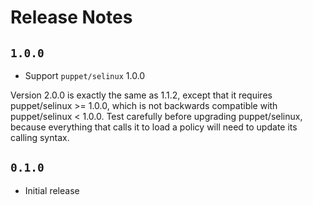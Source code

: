 # Release Notes

## `1.0.0`

* Support `puppet/selinux` 1.0.0

Version 2.0.0 is exactly the same as 1.1.2, except that it requires puppet/selinux >=
1.0.0, which is not backwards compatible with puppet/selinux < 1.0.0. Test carefully
before upgrading puppet/selinux, because everything that calls it to load a policy
will need to update its calling syntax.

## `0.1.0`
* Initial release
